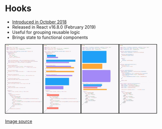 # Hooks

- [Introduced in October 2018](https://medium.com/@dan_abramov/making-sense-of-react-hooks-fdbde8803889)
- Released in React v16.8.0 (February 2019)
- Useful for grouping reusable logic
- Brings state to functional components

![Code highlighted before and after implementing hooks in a React component](05-01-hooks.jpg)

[Image source](https://twitter.com/andychilton/status/1057089468769828864)

